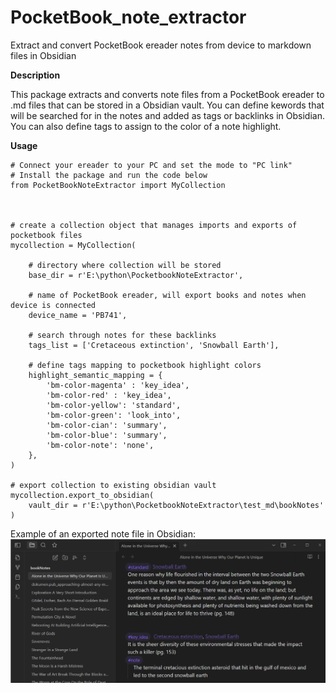 # PocketBook_note_extractor
Extract and convert PocketBook ereader notes from device to markdown files in Obsidian


**Description**

This package extracts and converts note files from a PocketBook ereader to .md files that can be stored in a Obsidian vault. You can define kewords that will be searched for in the notes and added as tags or backlinks in Obsidian. You can also define tags to assign to the color of a note highlight.



**Usage**

    # Connect your ereader to your PC and set the mode to "PC link"
    # Install the package and run the code below
    from PocketBookNoteExtractor import MyCollection
    
    

    # create a collection object that manages imports and exports of pocketbook files
    mycollection = MyCollection(

        # directory where collection will be stored
        base_dir = r'E:\python\PocketbookNoteExtractor', 
        
        # name of PocketBook ereader, will export books and notes when device is connected
        device_name = 'PB741', 
        
        # search through notes for these backlinks
        tags_list = ['Cretaceous extinction', 'Snowball Earth'], 
        
        # define tags mapping to pocketbook highlight colors 
        highlight_semantic_mapping = {
            'bm-color-magenta' : 'key_idea',
            'bm-color-red' : 'key_idea',
            'bm-color-yellow': 'standard',
            'bm-color-green': 'look_into',
            'bm-color-cian': 'summary',
            'bm-color-blue': 'summary',
            'bm-color-note': 'none',
        },
    )

    # export collection to existing obsidian vault
    mycollection.export_to_obsidian(
        vault_dir = r'E:\python\PocketbookNoteExtractor\test_md\bookNotes'
    )


Example of an exported note file in Obsidian:
![image](./images/exampleExportObsidian.png)
